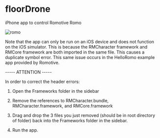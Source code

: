 floorDrone
==========
iPhone app to control Romotive Romo

![romo](https://cdn.geekwire.com/wp-content/uploads/2017/04/romo-robot.jpg)

Note that the app can only be run on an iOS device and does not function on the iOS simulator.
This is because the RMCharacter framework and RMCore framework are both imported in the same file.
This causes a duplicate symbol error. This same issue occurs in the HelloRomo example app provided by Romotive.

----- ATTENTION -----

In order to correct the header errors:

1) Open the Frameworks folder in the sidebar

2) Remove the references to RMCharacter.bundle, RMCharacter.framework, and RMCore.framework

3) Drag and drop the 3 files you just removed (should be in root directory of folder) 
    back into the Frameworks folder in the sidebar.
    
4) Run the app.
